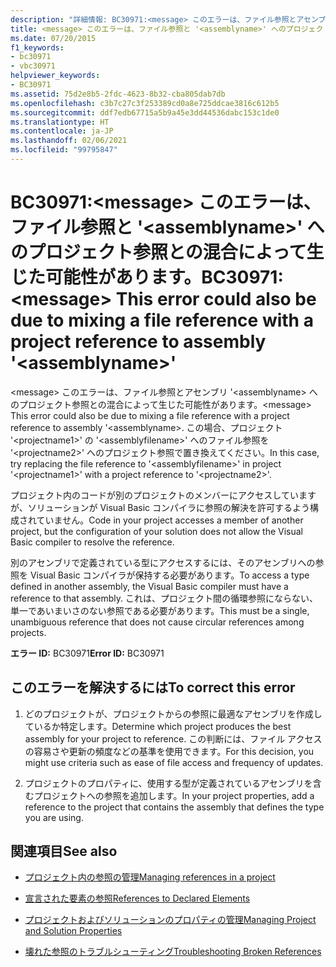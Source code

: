 ```yaml
---
description: "詳細情報: BC30971:<message> このエラーは、ファイル参照とアセンブリ '<assemblyname>' へのプロジェクト参照との混合によって生じた可能性があります"
title: <message> このエラーは、ファイル参照と '<assemblyname>' へのプロジェクト参照との混合によって生じた可能性があります。
ms.date: 07/20/2015
f1_keywords:
- bc30971
- vbc30971
helpviewer_keywords:
- BC30971
ms.assetid: 75d2e8b5-2fdc-4623-8b32-cba805dab7db
ms.openlocfilehash: c3b7c27c3f253389cd0a8e725ddcae3816c612b5
ms.sourcegitcommit: ddf7edb67715a5b9a45e3dd44536dabc153c1de0
ms.translationtype: HT
ms.contentlocale: ja-JP
ms.lasthandoff: 02/06/2021
ms.locfileid: "99795847"
---
```

# <a name="bc30971-message-this-error-could-also-be-due-to-mixing-a-file-reference-with-a-project-reference-to-assembly-assemblyname"></a><span data-ttu-id="3f3a6-103">BC30971:\<message> このエラーは、ファイル参照と '\<assemblyname>' へのプロジェクト参照との混合によって生じた可能性があります。</span><span class="sxs-lookup"><span data-stu-id="3f3a6-103">BC30971: \<message> This error could also be due to mixing a file reference with a project reference to assembly '\<assemblyname>'</span></span>

<span data-ttu-id="3f3a6-104">\<message> このエラーは、ファイル参照とアセンブリ '\<assemblyname> へのプロジェクト参照との混合によって生じた可能性があります。</span><span class="sxs-lookup"><span data-stu-id="3f3a6-104">\<message> This error could also be due to mixing a file reference with a project reference to assembly '\<assemblyname>.</span></span> <span data-ttu-id="3f3a6-105">この場合、プロジェクト '\<projectname1>' の '\<assemblyfilename>' へのファイル参照を '\<projectname2>' へのプロジェクト参照で置き換えてください。</span><span class="sxs-lookup"><span data-stu-id="3f3a6-105">In this case, try replacing the file reference to '\<assemblyfilename>' in project '\<projectname1>' with a project reference to '\<projectname2>'.</span></span>

 <span data-ttu-id="3f3a6-106">プロジェクト内のコードが別のプロジェクトのメンバーにアクセスしていますが、ソリューションが Visual Basic コンパイラに参照の解決を許可するよう構成されていません。</span><span class="sxs-lookup"><span data-stu-id="3f3a6-106">Code in your project accesses a member of another project, but the configuration of your solution does not allow the Visual Basic compiler to resolve the reference.</span></span>

 <span data-ttu-id="3f3a6-107">別のアセンブリで定義されている型にアクセスするには、そのアセンブリへの参照を Visual Basic コンパイラが保持する必要があります。</span><span class="sxs-lookup"><span data-stu-id="3f3a6-107">To access a type defined in another assembly, the Visual Basic compiler must have a reference to that assembly.</span></span> <span data-ttu-id="3f3a6-108">これは、プロジェクト間の循環参照にならない、単一であいまいさのない参照である必要があります。</span><span class="sxs-lookup"><span data-stu-id="3f3a6-108">This must be a single, unambiguous reference that does not cause circular references among projects.</span></span>

 <span data-ttu-id="3f3a6-109">**エラー ID:** BC30971</span><span class="sxs-lookup"><span data-stu-id="3f3a6-109">**Error ID:** BC30971</span></span>

## <a name="to-correct-this-error"></a><span data-ttu-id="3f3a6-110">このエラーを解決するには</span><span class="sxs-lookup"><span data-stu-id="3f3a6-110">To correct this error</span></span>

1. <span data-ttu-id="3f3a6-111">どのプロジェクトが、プロジェクトからの参照に最適なアセンブリを作成しているか特定します。</span><span class="sxs-lookup"><span data-stu-id="3f3a6-111">Determine which project produces the best assembly for your project to reference.</span></span> <span data-ttu-id="3f3a6-112">この判断には、ファイル アクセスの容易さや更新の頻度などの基準を使用できます。</span><span class="sxs-lookup"><span data-stu-id="3f3a6-112">For this decision, you might use criteria such as ease of file access and frequency of updates.</span></span>

2. <span data-ttu-id="3f3a6-113">プロジェクトのプロパティに、使用する型が定義されているアセンブリを含むプロジェクトへの参照を追加します。</span><span class="sxs-lookup"><span data-stu-id="3f3a6-113">In your project properties, add a reference to the project that contains the assembly that defines the type you are using.</span></span>

## <a name="see-also"></a><span data-ttu-id="3f3a6-114">関連項目</span><span class="sxs-lookup"><span data-stu-id="3f3a6-114">See also</span></span>

- [<span data-ttu-id="3f3a6-115">プロジェクト内の参照の管理</span><span class="sxs-lookup"><span data-stu-id="3f3a6-115">Managing references in a project</span></span>](/visualstudio/ide/managing-references-in-a-project)
- [<span data-ttu-id="3f3a6-116">宣言された要素の参照</span><span class="sxs-lookup"><span data-stu-id="3f3a6-116">References to Declared Elements</span></span>](../../programming-guide/language-features/declared-elements/references-to-declared-elements.md)

- [<span data-ttu-id="3f3a6-117">プロジェクトおよびソリューションのプロパティの管理</span><span class="sxs-lookup"><span data-stu-id="3f3a6-117">Managing Project and Solution Properties</span></span>](/visualstudio/ide/managing-project-and-solution-properties)
- [<span data-ttu-id="3f3a6-118">壊れた参照のトラブルシューティング</span><span class="sxs-lookup"><span data-stu-id="3f3a6-118">Troubleshooting Broken References</span></span>](/visualstudio/ide/troubleshooting-broken-references)
